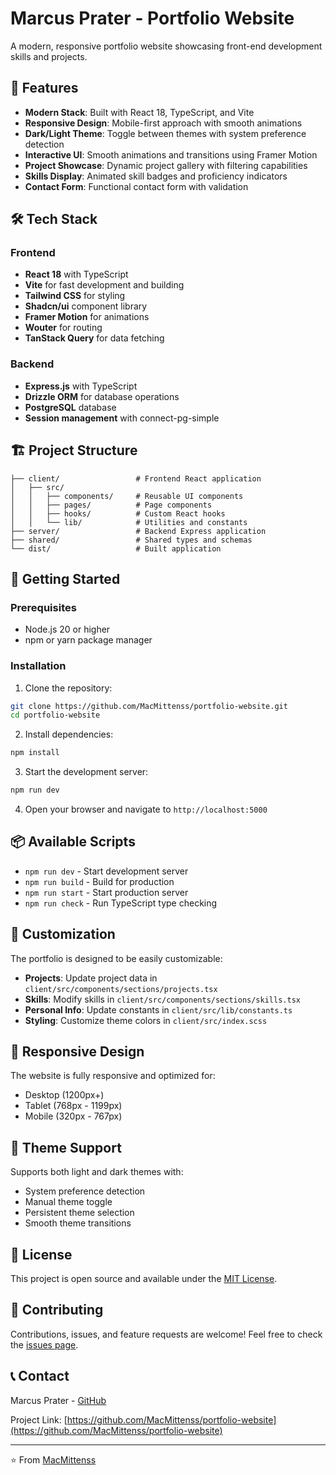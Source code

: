 # Marcus Prater - Portfolio Website

A modern, responsive portfolio website showcasing front-end development skills and projects.

## 🚀 Features

- **Modern Stack**: Built with React 18, TypeScript, and Vite
- **Responsive Design**: Mobile-first approach with smooth animations
- **Dark/Light Theme**: Toggle between themes with system preference detection
- **Interactive UI**: Smooth animations and transitions using Framer Motion
- **Project Showcase**: Dynamic project gallery with filtering capabilities
- **Skills Display**: Animated skill badges and proficiency indicators
- **Contact Form**: Functional contact form with validation

## 🛠️ Tech Stack

### Frontend
- **React 18** with TypeScript
- **Vite** for fast development and building
- **Tailwind CSS** for styling
- **Shadcn/ui** component library
- **Framer Motion** for animations
- **Wouter** for routing
- **TanStack Query** for data fetching

### Backend
- **Express.js** with TypeScript
- **Drizzle ORM** for database operations
- **PostgreSQL** database
- **Session management** with connect-pg-simple

## 🏗️ Project Structure

```
├── client/                 # Frontend React application
│   ├── src/
│   │   ├── components/     # Reusable UI components
│   │   ├── pages/          # Page components
│   │   ├── hooks/          # Custom React hooks
│   │   └── lib/            # Utilities and constants
├── server/                 # Backend Express application
├── shared/                 # Shared types and schemas
└── dist/                   # Built application
```

## 🚀 Getting Started

### Prerequisites
- Node.js 20 or higher
- npm or yarn package manager

### Installation

1. Clone the repository:
```bash
git clone https://github.com/MacMittenss/portfolio-website.git
cd portfolio-website
```

2. Install dependencies:
```bash
npm install
```

3. Start the development server:
```bash
npm run dev
```

4. Open your browser and navigate to `http://localhost:5000`

## 📦 Available Scripts

- `npm run dev` - Start development server
- `npm run build` - Build for production
- `npm run start` - Start production server
- `npm run check` - Run TypeScript type checking

## 🎨 Customization

The portfolio is designed to be easily customizable:

- **Projects**: Update project data in `client/src/components/sections/projects.tsx`
- **Skills**: Modify skills in `client/src/components/sections/skills.tsx`
- **Personal Info**: Update constants in `client/src/lib/constants.ts`
- **Styling**: Customize theme colors in `client/src/index.scss`

## 📱 Responsive Design

The website is fully responsive and optimized for:
- Desktop (1200px+)
- Tablet (768px - 1199px)
- Mobile (320px - 767px)

## 🌙 Theme Support

Supports both light and dark themes with:
- System preference detection
- Manual theme toggle
- Persistent theme selection
- Smooth theme transitions

## 📄 License

This project is open source and available under the [MIT License](LICENSE).

## 🤝 Contributing

Contributions, issues, and feature requests are welcome! Feel free to check the [issues page](https://github.com/MacMittenss/portfolio-website/issues).

## 📞 Contact

Marcus Prater - [GitHub](https://github.com/MacMittenss)

Project Link: [https://github.com/MacMittenss/portfolio-website](https://github.com/MacMittenss/portfolio-website)

---

⭐️ From [MacMittenss](https://github.com/MacMittenss)